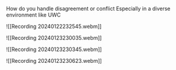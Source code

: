 How do you handle disagreement or conflict Especially in a diverse environment like UWC


![[Recording 20240122232545.webm]]


![[Recording 20240123230035.webm]]


![[Recording 20240123230345.webm]]


![[Recording 20240123230623.webm]]
